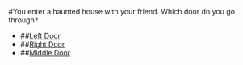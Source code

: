 #You enter a haunted house with your friend. Which door do you go through?
 * ##[Left Door](./left-door.md)
 * ##[Right Door](./right-door.md) 
 * ##[Middle Door](./middle-door.md)
